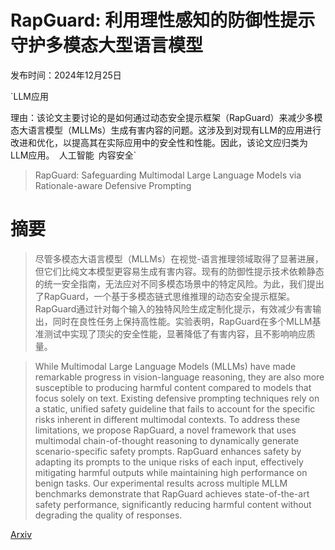 # RapGuard: 利用理性感知的防御性提示守护多模态大型语言模型

发布时间：2024年12月25日

`LLM应用

理由：该论文主要讨论的是如何通过动态安全提示框架（RapGuard）来减少多模态大语言模型（MLLMs）生成有害内容的问题。这涉及到对现有LLM的应用进行改进和优化，以提高其在实际应用中的安全性和性能。因此，该论文应归类为LLM应用。` `人工智能` `内容安全`

> RapGuard: Safeguarding Multimodal Large Language Models via Rationale-aware Defensive Prompting

# 摘要

> 尽管多模态大语言模型（MLLMs）在视觉-语言推理领域取得了显著进展，但它们比纯文本模型更容易生成有害内容。现有的防御性提示技术依赖静态的统一安全指南，无法应对不同多模态场景中的特定风险。为此，我们提出了RapGuard，一个基于多模态链式思维推理的动态安全提示框架。RapGuard通过针对每个输入的独特风险生成定制化提示，有效减少有害输出，同时在良性任务上保持高性能。实验表明，RapGuard在多个MLLM基准测试中实现了顶尖的安全性能，显著降低了有害内容，且不影响响应质量。

> While Multimodal Large Language Models (MLLMs) have made remarkable progress in vision-language reasoning, they are also more susceptible to producing harmful content compared to models that focus solely on text. Existing defensive prompting techniques rely on a static, unified safety guideline that fails to account for the specific risks inherent in different multimodal contexts. To address these limitations, we propose RapGuard, a novel framework that uses multimodal chain-of-thought reasoning to dynamically generate scenario-specific safety prompts. RapGuard enhances safety by adapting its prompts to the unique risks of each input, effectively mitigating harmful outputs while maintaining high performance on benign tasks. Our experimental results across multiple MLLM benchmarks demonstrate that RapGuard achieves state-of-the-art safety performance, significantly reducing harmful content without degrading the quality of responses.

[Arxiv](https://arxiv.org/abs/2412.18826)